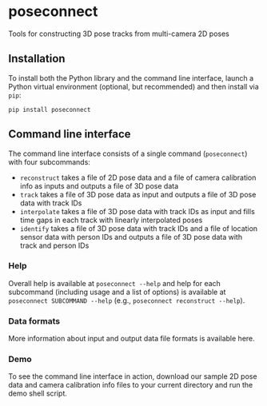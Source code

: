 # poseconnect

Tools for constructing 3D pose tracks from multi-camera 2D poses

## Installation

To install both the Python library and the command line interface, launch a
Python virtual environment (optional, but recommended) and then install via
`pip`:

```
pip install poseconnect
```

## Command line interface

The command line interface consists of a single command (`poseconnect`) with
four subcommands:

* `reconstruct` takes a file of 2D pose data and a file of camera calibration info as inputs and outputs a file of 3D pose data
* `track` takes a file of 3D pose data as input and outputs a file of 3D pose data with track IDs
* `interpolate` takes a file of 3D pose data with track IDs as input and fills time gaps in each track with linearly interpolated poses
* `identify` takes a file of 3D pose data with track IDs and a file of location sensor data with person IDs and outputs a file of 3D pose data with track and person IDs

### Help

Overall help is available at `poseconnect --help` and help for each subcommand
(including usage and a list of options) is available at `poseconnect SUBCOMMAND
--help` (e.g., `poseconnect reconstruct --help`).

### Data formats

More information about input and output data file formats is available here.

### Demo

To see the command line interface in action, download our sample 2D pose data and camera calibration info files to your current directory and run the demo shell script.
